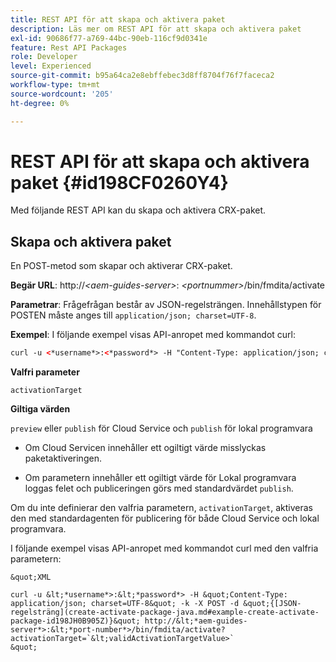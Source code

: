 ```yaml
---
title: REST API för att skapa och aktivera paket
description: Läs mer om REST API för att skapa och aktivera paket
exl-id: 90686f77-a769-44bc-90eb-116cf9d0341e
feature: Rest API Packages
role: Developer
level: Experienced
source-git-commit: b95a64ca2e8ebffebec3d8ff8704f76f7faceca2
workflow-type: tm+mt
source-wordcount: '205'
ht-degree: 0%

---
```


# REST API för att skapa och aktivera paket {#id198CF0260Y4}

Med följande REST API kan du skapa och aktivera CRX-paket.

## Skapa och aktivera paket

En POST-metod som skapar och aktiverar CRX-paket.

**Begär URL**:
http://*&lt;aem-guides-server\>*: *&lt;portnummer\>*/bin/fmdita/activate

**Parametrar**:
Frågefrågan består av JSON-regelsträngen. Innehållstypen för POSTEN måste anges till `application/json; charset=UTF-8`.

**Exempel**:
I följande exempel visas API-anropet med kommandot curl:

```XML
curl -u <*username*>:<*password*> -H "Content-Type: application/json; charset=UTF-8"  -k -X POST -d "{[JSON rules string](create-activate-package-java.md#example-create-activate-package-id198JH0B905Z)}" http://<*aem-guides-server*>:<*port-number*>/bin/fmdita/activate
```


**Valfri parameter**

`activationTarget`

**Giltiga värden**

`preview` eller `publish` för Cloud Service och `publish` för lokal programvara

- Om Cloud Servicen innehåller ett ogiltigt värde misslyckas paketaktiveringen.

- Om parametern innehåller ett ogiltigt värde för Lokal programvara loggas felet och publiceringen görs med standardvärdet `publish`.

Om du inte definierar den valfria parametern, `activationTarget`, aktiveras den med standardagenten för publicering för både Cloud Service och lokal programvara.



I följande exempel visas API-anropet med kommandot curl med den valfria parametern:


    &quot;XML
    
    curl -u &lt;*username*>:&lt;*password*> -H &quot;Content-Type: application/json; charset=UTF-8&quot; -k -X POST -d &quot;{[JSON-regelsträng](create-activate-package-java.md#example-create-activate-package-id198JH0B905Z)}&quot; http://&lt;*aem-guides-server*>:&lt;*port-number*>/bin/fmdita/activate?activationTarget=`&lt;validActivationTargetValue>`
    &quot;
